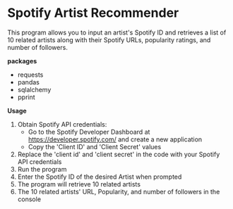 # Spotify Artist Recommender
This program allows you to input an artist's Spotify ID and retrieves a list of 10 related artists along with their Spotify URLs, popularity ratings, and number of followers.

**packages**
- requests
- pandas
- sqlalchemy
- pprint

**Usage**
1. Obtain Spotify API credentials:
	- Go to the Spotify Developer Dashboard at https://developer.spotify.com/ and create a new application
	- Copy the 'Client ID' and 'Client Secret' values
2. Replace the 'client id' and 'client secret' in the code with your Spotify API credentials
3. Run the program
4. Enter the Spotify ID of the desired Artist when prompted
5. The program will retrieve 10 related artists
6. The 10 related artists' URL, Popularity, and number of followers in the console

